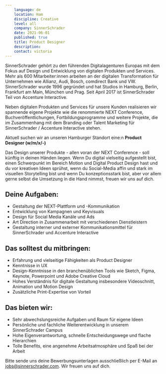 ```yaml
---
    language: de
    location: Ham
    discipline: Creative
    level: all
    company: SinnerSchrader
    date: 2021-06-01
    published: true
    title: Product Designer
    description: 
    contact: victoria
---
```


SinnerSchrader gehört zu den führenden Digitalagenturen Europas mit dem Fokus auf Design und Entwicklung von digitalen Produkten und Services. Mehr als 600 Mitarbeiter:innen arbeiten an der digitalen Transformation für Unternehmen wie Allianz, Audi, Bosch, comdirect Bank und VW. SinnerSchrader wurde 1996 gegründet und hat Studios in Hamburg, Berlin, Frankfurt am Main, München und Prag. Seit April 2017 ist SinnerSchrader Teil von Accenture Interactive.

Neben digitalen Produkten und Services für unsere Kunden realisieren wir spannende eigene Projekte wie die renommierte NEXT Conference, Buchveröffentlichungen, Fortbildungsprogramme und weitere Projekte, die im Zusammenhang mit dem Branding oder Talent Marketing für SinnerSchrader / Accenture Interactive stehen.

Aktuell suchen wir an unseren Hamburger Standort eine:n **Product Designer (w/m/x/-)**

Das Design unserer Produkte - allen voran der NEXT Conference - soll künftig in deinen Händen liegen. Wenn Du digital vielseitig aufgestellt bist, einen Schwerpunkt im Bereich Motion und Digital Product Design hast und du vor kreativen Ideen sprühst, wenn du Social-Media affin und stark im visuellen Storytelling bist und wenn Du konzeptionsstark bist, aber vor allem gerne selbst die Umsetzung in die Hand nimmst, freuen wir uns auf dich. 

## Deine Aufgaben:
- Gestaltung der NEXT-Plattform und -Kommunikation
- Entwicklung von Kampagnen und Keyvisuals
- Design für Social Media Kanäle und Ads
- Art Direction in Zusammenarbeit mit verschiedenen Dienstleistern
- Gestaltung interner und externer Kommunikationsmittel für SinnerSchrader und Accenture Interactive

## Das solltest du mitbringen:
- Erfahrung und vielseitige Fähigkeiten als Product Designer
- Kenntnisse in UX
- Design-Kenntnisse in den branchenüblichen Tools wie Sketch, Figma, Keynote, Powerpoint und Adobe Creative Cloud
- Hohes Verständnis für digitale Gestaltung insbesondere Videoschnitt, Animation und Motion Design
- Zusätzliche Print-Expertise von Vorteil

## Das bieten wir:
- Sehr abwechslungsreiche Aufgaben und Raum für eigene Ideen
- Persönliche und fachliche Weiterentwicklung in unserem SinnerSchrader Campus
- Hohe Eigenverantwortung, schnelle Entscheidungswege und flache Hierarchien
- Tolle Benefits, eine angenehme Arbeitsatmosphäre und Spaß bei der Arbeit

Bitte sende uns deine Bewerbungsunterlagen ausschließlich per E-Mail an <jobs@sinnerschrader.com>. Wir freuen uns auf dich.
